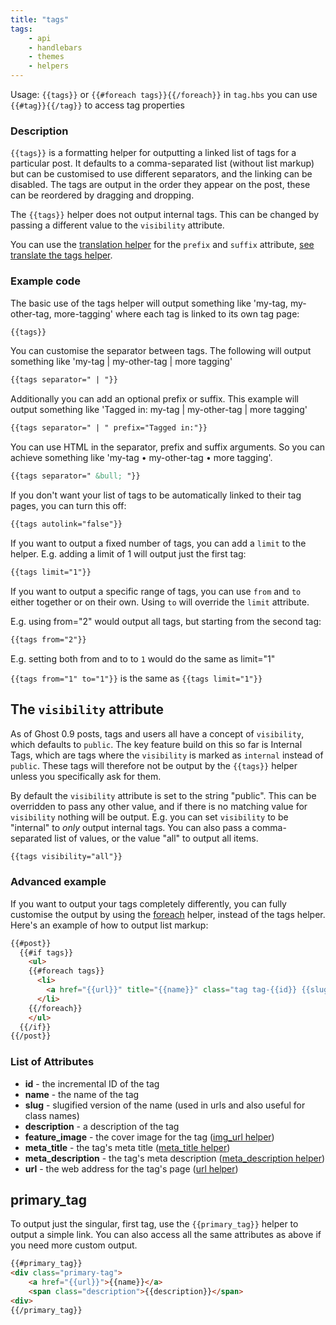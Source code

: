```yaml
---
title: "tags"
tags:
    - api
    - handlebars
    - themes
    - helpers
---
```


Usage: `{{tags}}` or `{{#foreach tags}}{{/foreach}}` in `tag.hbs` you can use `{{#tag}}{{/tag}}` to access tag properties

### Description

`{{tags}}` is a formatting helper for outputting a linked list of tags for a particular post. It defaults to a comma-separated list (without list markup) but can be customised to use different separators, and the linking can be disabled. The tags are output in the order they appear on the post, these can be reordered by dragging and dropping.

The `{{tags}}` helper does not output internal tags. This can be changed by passing a different value to the `visibility` attribute.

You can use the [translation helper](/docs/t) for the `prefix` and `suffix` attribute, [see translate the tags helper](/docs/i18n#section-usage-of-subexpressions-and-translations). 

### Example code

The basic use of the tags helper will output something like 'my-tag, my-other-tag, more-tagging' where each tag is linked to its own tag page:

```html
{{tags}}
```

You can customise the separator between tags. The following will output something like 'my-tag | my-other-tag | more tagging'

```html
{{tags separator=" | "}}
```

Additionally you can add an optional prefix or suffix. This example will output something like 'Tagged in: my-tag | my-other-tag | more tagging'

```html
{{tags separator=" | " prefix="Tagged in:"}}
```

You can use HTML in the separator, prefix and suffix arguments. So you can achieve something like 'my-tag • my-other-tag • more tagging'.

```html
{{tags separator=" &bull; "}}
```

If you don't want your list of tags to be automatically linked to their tag pages, you can turn this off:

```html
{{tags autolink="false"}}
```

If you want to output a fixed number of tags, you can add a `limit` to the helper. E.g. adding a limit of 1 will output just the first tag:

```html
{{tags limit="1"}}
```

If you want to output a specific range of tags, you can use `from` and `to` either together or on their own. Using `to` will override the `limit` attribute. 

E.g. using from="2" would output all tags, but starting from the second tag:

```html
{{tags from="2"}}
```

E.g. setting both from and to to `1` would do the same as limit="1"

`{{tags from="1" to="1"}}` is the same as `{{tags limit="1"}}` 


## The `visibility` attribute

As of Ghost 0.9 posts, tags and users all have a concept of `visibility`, which defaults to `public`. The key feature build on this so far is Internal Tags, which are tags where the `visibility` is marked as `internal` instead of `public`. These tags will therefore not be output by the `{{tags}}` helper unless you specifically ask for them.

By default the `visibility` attribute is set to the string "public". This can be overridden to pass any other value, and if there is no matching value for `visibility` nothing will be output. E.g. you can set `visibility` to be "internal" to _only_ output internal tags. You can also pass a comma-separated list of values, or the value "all" to output all items.

```html
{{tags visibility="all"}}
```

### Advanced example

If you want to output your tags completely differently, you can fully customise the output by using the [foreach](doc:foreach) helper, instead of the tags helper. Here's an example of how to output list markup:

```html
{{#post}}
  {{#if tags}}
    <ul>
    {{#foreach tags}}
      <li>
        <a href="{{url}}" title="{{name}}" class="tag tag-{{id}} {{slug}}">{{name}}</a>
      </li>  
    {{/foreach}}
    </ul>
  {{/if}}
{{/post}}  
```

### List of Attributes

* **id** - the incremental ID of the tag
* **name** - the name of the tag
* **slug** - slugified version of the name (used in urls and also useful for class names)
* **description** - a description of the tag
* **feature_image** - the cover image for the tag ([img_url helper](doc:img_url))
* **meta_title** - the tag's meta title  ([meta_title helper](doc:meta_title))
* **meta_description** - the tag's meta description ([meta_description helper](doc:meta_description))
* **url** - the web address for the tag's page ([url helper](doc:url))


## primary_tag

To output just the singular, first tag, use the `{{primary_tag}}` helper to output a simple link. You can also access all the same attributes as above if you need more custom output.

```html
{{#primary_tag}}
<div class="primary-tag">
    <a href="{{url}}">{{name}}</a>
    <span class="description">{{description}}</span>
<div>
{{/primary_tag}}
```
